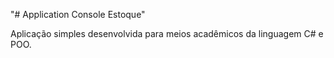 "# Application Console Estoque" 

Aplicação simples desenvolvida para meios acadêmicos da linguagem C# e POO.